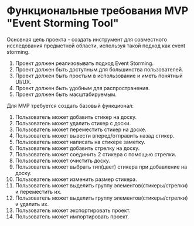 # Функциональные требования MVP "Event Storming Tool"

Основная цель проекта - создать инструмент для совместного исследования предметной области, используя такой подход как event storming.

1. Проект должен реализовывать подход Event Storming.
2. Проект должен быть доступным для большинства пользователей.
3. Проект должен быть простым в использование и иметь понятный UI/UX.
4. Проект должен быть удобным для распространения.
5. Проект должен быть масштабируемым.

Для MVP требуется создать базовый функционал:

1. Пользователь может добавить стикер на доску.
2. Пользователь может удалить стикер с доски.
3. Пользователь может переместить стикер на доске.
4. Пользователь может вывести вперед/отправить назад стикер.
5. Пользователь может написать на стикере заметку.
6. Пользователь может добавить стрелку на доску.
7. Пользователь может соединить 2 стикера с помощью стрелки.
8. Пользователь может очистить доску.
9. Пользователь может выбрать тип(цвет) стикера при добавление на доску.
10. Пользователь может изменить размер стикера.
11. Пользователь может выделить группу элементов(стикеры/стрелки) и переместить их.
12. Пользователь может выделить группу элементов(стикеры/стрелки) и удалить их.
13. Пользователь может экспортировать проект.
14. Пользователь может импортировать проект.
